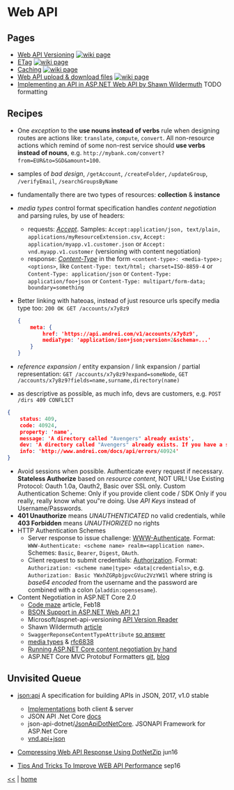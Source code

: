 # Web API

## Pages

- [Web API Versioning](webApiVersion.md) [![wiki page](https://img.shields.io/badge/wiki-page-green.svg)](webApiVersion.md)
- [ETag](etag.md) [![wiki page](https://img.shields.io/badge/wiki-page-green.svg)](etag.md)
- [Caching](cache.md) [![wiki page](https://img.shields.io/badge/wiki-page-green.svg)](cache.md)
- [Web API upload & download files](./webApiUpDownLoad.md) [![wiki page](https://img.shields.io/badge/wiki-page-green.svg)](./webApiUpDownLoad.md)
- [Implementing an API in ASP.NET Web API by Shawn Wildermuth](./webapi-asp-net-course.md) TODO formatting

## Recipes

- One _exception_ to the **use nouns instead of verbs** rule when designing routes are actions like: `translate`, `compute`, `convert`. All non-resource actions which remind of some non-rest service should **use verbs instead of nouns**, e.g. `http://mybank.com/convert?from=EUR&to=SGD&amount=100`.
- samples of _bad design_, `/getAccount`, `/createFolder`, `/updateGroup`, `/verifyEmail`, `/searchGroupsByName`
- fundamentally there are two types of resources: **collection** & **instance**
- _media types_ control format specification handles _content negotiation_ and parsing rules, by use of headers:
  - requests: [_Accept_](https://developer.mozilla.org/en-US/docs/Web/HTTP/Headers/Accept). Samples: `Accept:application/json, text/plain, applications/myResourceExtension.csv`, `Accept: application/myapp.v1.customer.json` or `Accept: vnd.myapp.v1.customer` (versioning with content negotiation)
  - response: [_Content-Type_](https://developer.mozilla.org/en-US/docs/Web/HTTP/Headers/Content-Type) in the form `<content-type>: <media-type>;<options>`, like `Content-Type: text/html; charset=ISO-8859-4` or `Content-Type: application/json` or `Content-Type: application/foo+json` or `Content-Type: multipart/form-data; boundary=something`
- Better linking with hateoas, instead of just resource urls specify media type too: `200 OK GET /accounts/x7y8z9`

    ```json
    {
        meta: {
            href: 'https://api.andrei.com/v1/accounts/x7y8z9',
            mediaType: 'application/ion+json;version=2&schema=...'
        }
    }
    ```

- _reference expansion_ / entity expansion / link expansion / partial representation: `GET /accounts/x7y8z9?expand=someNode`, `GET /accounts/x7y8z9?fields=name,surname,directory(name)`
- as descriptive as possible, as much info, devs are customers, e.g. `POST /dirs 409 CONFLICT`

```json
{
    status: 409,
    code: 40924,
    property: 'name',
    message: 'A directory called "Avengers" already exists',
    dev: 'A directory called "Avengers" already exists. If you have a stale cache, expire it.',
    info: 'http://www.andrei.com/docs/api/errors/40924'
}
```

- Avoid sessions when possible. Authenticate every request if necessary. **Stateless Authorize** based on _resource content_, NOT URL! Use Existing Protocol: Oauth 1.0a, Oauth2, Basic over SSL only. Custom Authentication Scheme: Only if you provide client code / SDK Only if you really, really know what you‟re doing. Use _API Keys_ instead of Username/Passwords.
- **401 Unauthorize** means _UNAUTHENTICATED_ no valid credentials, while **403 Forbidden** means _UNAUTHORIZED_ no rights
- HTTP Authentication Schemes
  - Server response to issue challenge: [WWW-Authenticate](https://developer.mozilla.org/en-US/docs/Web/HTTP/Headers/WWW-Authenticate). Format: `WWW-Authenticate: <scheme name> realm=<application name>`. Schemes: `Basic`, `Bearer`, `Digest`, `OAuth`.
  - Client request to submit credentials: [Authorization](https://developer.mozilla.org/en-US/docs/Web/HTTP/Headers/Authorization). Format: `Authorization: <scheme name|type> <data|credentials>`, e.g. `Authorization: Basic YWxhZGRpbjpvcGVuc2VzYW1l` where string is _base64 encoded_ from the username and the password are combined with a colon (`aladdin:opensesame`).
- Content Negotiation in ASP.NET Core 2.0
  - [Code maze](https://code-maze.com/content-negotiation-dotnet-core/) article, Feb18
  - [BSON Support in ASP.NET Web API  2.1](https://docs.microsoft.com/en-us/aspnet/web-api/overview/formats-and-model-binding/bson-support-in-web-api-21)
  - Microsoft/aspnet-api-versioning [API Version Reader](https://github.com/Microsoft/aspnet-api-versioning/wiki/API-Version-Reader)
  - Shawn Wildermuth [article](https://wildermuth.com/2016/03/16/Content_Negotiation_in_ASP_NET_Core)
  - `SwaggerReponseContentTypeAttribute` [so answer](https://stackoverflow.com/questions/34990291/swashbuckle-swagger-how-to-annotate-content-types)
  - [media types](https://swagger.io/docs/specification/media-types/) & [rfc6838](https://tools.ietf.org/html/rfc6838)
  - [Running ASP.NET Core content negotiation by hand](https://www.strathweb.com/2018/09/running-asp-net-core-content-negotiation-by-hand/)
  - ASP.NET Core MVC Protobuf Formatters [git](https://github.com/damienbod/AspNetCoreMvcProtobufFormatters), [blog](https://damienbod.com/2017/06/30/using-protobuf-media-formatters-with-asp-net-core/)

## Unvisited Queue

- [json:api](http://jsonapi.org/) A specification for building APIs in JSON, 2017, v1.0 stable
  - [Implementations](http://jsonapi.org/implementations/) both client & server
  - JSON API .Net Core [docs](https://json-api-dotnet.github.io/#/)
  - json-api-dotnet/[JsonApiDotNetCore](https://github.com/json-api-dotnet/JsonApiDotNetCore). JSONAPI Framework for ASP.Net Core
  - [vnd.api+json](https://www.iana.org/assignments/media-types/application/vnd.api+json)

- [Compressing Web API Response Using DotNetZip](http://www.c-sharpcorner.com/article/compressing-web-api-response-to-using-dotnetzip/) jun16
- [Tips And Tricks To Improve WEB API Performance](http://www.c-sharpcorner.com/article/important-steps-to-increasing-web-api-performance/) sep16

[<<](../rest.md) | [home](../../README.md)
